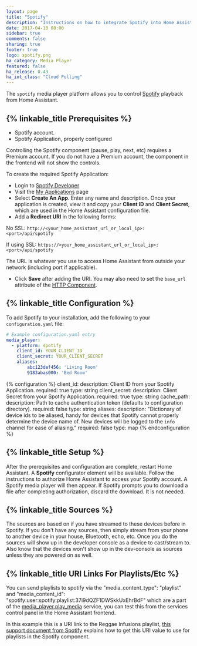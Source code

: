 ```yaml
---
layout: page
title: "Spotify"
description: "Instructions on how to integrate Spotify into Home Assistant."
date: 2017-04-10 08:00
sidebar: true
comments: false
sharing: true
footer: true
logo: spotify.png
ha_category: Media Player
featured: false
ha_release: 0.43
ha_iot_class: "Cloud Polling"
---
```


The `spotify` media player platform allows you to control
[Spotify](https://www.spotify.com/) playback from Home Assistant.

## {% linkable_title Prerequisites %}

- Spotify account.
- Spotify Application, properly configured

<p class='note'>
Controlling the Spotify component (pause, play, next, etc) requires a Premium account. If you do not have a Premium account, the component in the frontend will not show the controls.
</p>

To create the required Spotify Application:

- Login to [Spotify Developer](https://developer.spotify.com)
- Visit the [My Applications](https://developer.spotify.com/my-applications/#!/applications) page
- Select **Create An App**. Enter any name and description. Once your application is created, view it and copy your **Client ID** and **Client Secret**, which are used in the Home Assistant configuration file.
- Add a **Redirect URI** in the following forms:

 No SSL:
  `http://<your_home_assistant_url_or_local_ip>:<port>/api/spotify`

 If using SSL:
  `https://<your_home_assistant_url_or_local_ip>:<port>/api/spotify`

 The URL is whatever you use to access Home Assistant from outside your network
 (including port if applicable).

- Click **Save** after adding the URI. You may also need to set the `base_url` attribute of the [HTTP Component](/components/http/).

## {% linkable_title Configuration %}

To add Spotify to your installation,
add the following to your `configuration.yaml` file:

```yaml
# Example configuration.yaml entry
media_player:
  - platform: spotify
    client_id: YOUR_CLIENT_ID
    client_secret: YOUR_CLIENT_SECRET
    aliases:
        abc123def456: 'Living Room'
        9183abas000: 'Bed Room'
```

{% configuration %}
client_id:
  description: Client ID from your Spotify Application.
  required: true
  type: string
client_secret:
  description: Client Secret from your Spotify Application.
  required: true
  type: string
cache_path:
  description: Path to cache authentication token (defaults to configuration directory).
  required: false
  type: string
aliases:
  description: "Dictionary of device ids to be aliased, handy for devices that Spotify cannot properly determine the device name of. New devices will be logged to the `info` channel for ease of aliasing."
  required: false
  type: map
{% endconfiguration %}

## {% linkable_title Setup %}

After the prerequisites and configuration are complete, restart Home Assistant.
A **Spotify** configurator element will be available. Follow the instructions to
authorize Home Assistant to access your Spotify account. A Spotify media player
will then appear. If Spotify prompts you to download a file after completing
authorization, discard the download. It is not needed.

## {% linkable_title Sources %}
The sources are based on if you have streamed to these devices before in
Spotify. If you don't have any sources, then simply stream from your phone to
another device in your house, Bluetooth, echo, etc. Once you do the sources will
show up in the developer console as a device to cast/stream to. Also know that
the devices won't show up in the dev-console as sources unless they are powered
on as well.

## {% linkable_title URI Links For Playlists/Etc %}
You can send playlists to spotify via the "media_content_type": "playlist" and
"media_content_id": "spotify:user:spotify:playlist:37i9dQZF1DWSkkUxEhrBdF"
which are a part of the
[media_player.play_media](/components/media_player/#service-media_playerplay_media)
service, you can test this from the services
control panel in the Home Assistant frontend.

In this example this is a URI link to the Reggae Infusions playlist,
[this support document from Spotify](https://support.spotify.com/us/article/sharing-music/)
explains how to get this URI value to use for playlists in the Spotify component.

